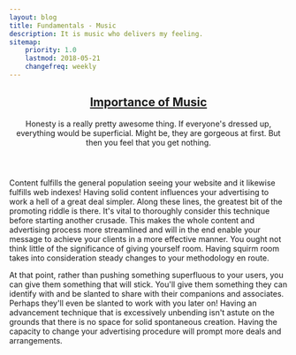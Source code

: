 ```yaml
---
layout: blog
title: Fundamentals - Music
description: It is music who delivers my feeling.
sitemap:
    priority: 1.0
    lastmod: 2018-05-21
    changefreq: weekly
---
```

<header class="major">
<h2>
    <a href="#">Importance of Music</a>
</h2>
<p>Honesty is a really pretty awesome thing. If everyone's dressed up, everything would be superficial. Might be, they
    are gorgeous at first. But then you feel that you get nothing.
</p>
</header>
<p>
Content fulfills the general population seeing your website and it likewise fulfills web indexes! Having solid content influences
your advertising to work a hell of a great deal simpler. Along these lines, the greatest bit of the promoting riddle
is there. It's vital to thoroughly consider this technique before starting another crusade. This makes the whole content
and advertising process more streamlined and will in the end enable your message to achieve your clients in a more effective
manner. You ought not think little of the significance of giving yourself room. Having squirm room takes into consideration
steady changes to your methodology en route.
<p>
</p>
At that point, rather than pushing something superfluous to your users, you can give them something that will stick. You'll
give them something they can identify with and be slanted to share with their companions and associates. Perhaps they'll
even be slanted to work with you later on! Having an advancement technique that is excessively unbending isn't astute
on the grounds that there is no space for solid spontaneous creation. Having the capacity to change your advertising
procedure will prompt more deals and arrangements.
</p>
